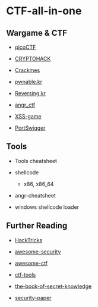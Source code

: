 # CTF-all-in-one

## Wargame & CTF

- [picoCTF](https://picoctf.org/)

- [CRYPTOHACK](https://cryptohack.org/)

- [Crackmes](https://crackmes.one/)

- [pwnable.kr](https://pwnable.kr/)

- [Reversing.kr](http://reversing.kr/)

- [angr_ctf](https://github.com/jakespringer/angr_ctf)

- [XSS-game](https://xss-game.appspot.com/)

- [PortSwigger](https://portswigger.net/web-security/all-labs)

## Tools

- Tools cheatsheet

- shellcode
    - x86, x86_64

- angr-cheatsheet

- windows shellcode loader
  
## Further Reading

- [HackTricks](https://book.hacktricks.xyz/generic-methodologies-and-resources/pentesting-methodology)

- [awesome-security](https://github.com/sbilly/awesome-security)

- [awesome-ctf](https://github.com/apsdehal/awesome-ctf)

- [ctf-tools](https://github.com/zardus/ctf-tools)

- [the-book-of-secret-knowledge](https://github.com/trimstray/the-book-of-secret-knowledge)

- [security-paper](https://github.com/firmianay/security-paper)
